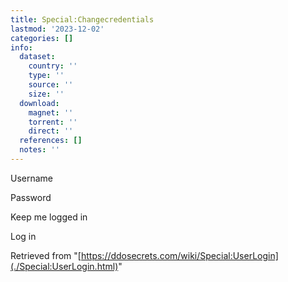```yaml
---
title: Special:Changecredentials
lastmod: '2023-12-02'
categories: []
info:
  dataset:
    country: ''
    type: ''
    source: ''
    size: ''
  download:
    magnet: ''
    torrent: ''
    direct: ''
  references: []
  notes: ''
---
```




<div>

Username

Password

Keep me logged in

Log in

</div>

Retrieved from
"[https://ddosecrets.com/wiki/Special:UserLogin](./Special:UserLogin.html)"

